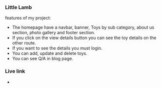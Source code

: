 ### Little Lamb
features of my project:

* The homepage have a navbar, banner, Toys by sub category, about us section, photo gallery and footer section.
* If you click on the view details button you can see the toy details on the other route.
* If you want to see the details you must login.
* You can add, update and delete toys.
* You can see Q/A in blog page.



### Live link
* 